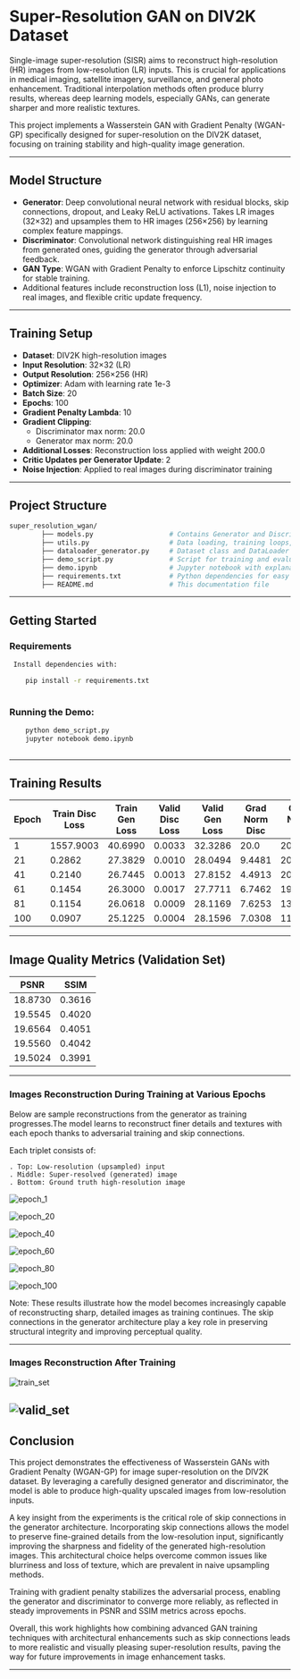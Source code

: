 # Super-Resolution GAN on DIV2K Dataset

Single-image super-resolution (SISR) aims to reconstruct high-resolution (HR) images from low-resolution (LR) inputs. This is crucial
for applications in medical imaging, satellite imagery, surveillance, and general photo enhancement. Traditional interpolation methods
often produce blurry results, whereas deep learning models, especially GANs, can generate sharper and more realistic textures.

This project implements a Wasserstein GAN with Gradient Penalty (WGAN-GP) specifically designed for super-resolution on the DIV2K
dataset, focusing on training stability and high-quality image generation.

---

## Model Structure

- **Generator**: Deep convolutional neural network with residual blocks, skip connections, dropout, and Leaky ReLU activations. Takes LR images (32×32) and upsamples them to HR images (256×256) by learning complex feature mappings.
- **Discriminator**: Convolutional network distinguishing real HR images from generated ones, guiding the generator through adversarial feedback.
- **GAN Type**: WGAN with Gradient Penalty to enforce Lipschitz continuity for stable training.
- Additional features include reconstruction loss (L1), noise injection to real images, and flexible critic update frequency.

---

## Training Setup

- **Dataset**: DIV2K high-resolution images
- **Input Resolution**: 32×32 (LR)
- **Output Resolution**: 256×256 (HR)
- **Optimizer**: Adam with learning rate 1e-3
- **Batch Size**: 20
- **Epochs**: 100
- **Gradient Penalty Lambda**: 10
- **Gradient Clipping**:  
  - Discriminator max norm: 20.0  
  - Generator max norm: 20.0  
- **Additional Losses**: Reconstruction loss applied with weight 200.0  
- **Critic Updates per Generator Update**: 2  
- **Noise Injection**: Applied to real images during discriminator training

---

## Project Structure
```bash
super_resolution_wgan/
        ├── models.py                   # Contains Generator and Discriminator architectures
        ├── utils.py                    # Data loading, training loops, gradient penalty, helper functions
        ├── dataloader_generator.py     # Dataset class and DataLoader setup for DIV2K
        ├── demo_script.py              # Script for training and evaluation
        ├── demo.ipynb                  # Jupyter notebook with explanations, training, and results visualization
        ├── requirements.txt            # Python dependencies for easy setup
        ├── README.md                   # This documentation file

```

---

## Getting Started

### Requirements

```bash
 Install dependencies with:

    pip install -r requirements.txt
    
```
 ### Running the Demo:
 ```bash
     python demo_script.py
     jupyter notebook demo.ipynb
     
```
---

## Training Results

| Epoch | Train Disc Loss | Train Gen Loss | Valid Disc Loss | Valid Gen Loss | Grad Norm Disc | Grad Norm Gen | Time (min) |
|-------|-----------------|----------------|-----------------|---------------|----------------|---------------|------------|
| 1     | 1557.9003       | 40.6990        | 0.0033          | 32.3286       | 20.0           | 20.0          | 0.92       |
| 21    | 0.2862          | 27.3829        | 0.0010          | 28.0494       | 9.4481         | 20.0          | 18.68      |
| 41    | 0.2140          | 26.7445        | 0.0013          | 27.8152       | 4.4913         | 20.0          | 18.65      |
| 61    | 0.1454          | 26.3000        | 0.0017          | 27.7711       | 6.7462         | 19.3454       | 18.56      |
| 81    | 0.1154          | 26.0618        | 0.0009          | 28.1169       | 7.6253         | 13.0198       | 18.70      |
| 100   | 0.0907          | 25.1225        | 0.0004          | 28.1596       | 7.0308         | 11.4490       | 17.89      |

---

## Image Quality Metrics (Validation Set)

| PSNR   | SSIM   |
|--------|---------|
| 18.8730| 0.3616  |
| 19.5545| 0.4020  |
| 19.6564| 0.4051  |
| 19.5560| 0.4042  |
| 19.5024| 0.3991  |

---

### Images Reconstruction During Training at Various Epochs

Below are sample reconstructions from the generator as training progresses.The model learns to reconstruct finer details and textures
with each epoch thanks to adversarial training and skip connections.

Each triplet consists of:

    . Top: Low-resolution (upsampled) input
    . Middle: Super-resolved (generated) image
    . Bottom: Ground truth high-resolution image

![epoch_1](epoch_1.png)

![epoch_20](epoch_20.png)

![epoch_40](epoch_40.png)

![epoch_60](epoch_60.png)

![epoch_80](epoch_80.png)

![epoch_100](epoch_100.png)


Note: These results illustrate how the model becomes increasingly capable of reconstructing sharp, detailed images as training
continues. The skip connections in the generator architecture play a key role in preserving structural integrity and improving
perceptual quality.

---

### Images Reconstruction After Training

![train_set](train_dl.png)

![valid_set](valid_dl.png)
---
## Conclusion

This project demonstrates the effectiveness of Wasserstein GANs with Gradient Penalty (WGAN-GP) for image super-resolution on the DIV2K
dataset. By leveraging a carefully designed generator and discriminator, the model is able to produce high-quality upscaled images from
low-resolution inputs.

A key insight from the experiments is the critical role of skip connections in the generator architecture. Incorporating skip connections
allows the model to preserve fine-grained details from the low-resolution input, significantly improving the sharpness and fidelity of
the generated high-resolution images. This architectural choice helps overcome common issues like blurriness and loss of texture, which
are prevalent in naive upsampling methods.

Training with gradient penalty stabilizes the adversarial process, enabling the generator and discriminator to converge more reliably,
as reflected in steady improvements in PSNR and SSIM metrics across epochs.

Overall, this work highlights how combining advanced GAN training techniques with architectural enhancements such as skip connections
leads to more realistic and visually pleasing super-resolution results, paving the way for future improvements in image enhancement tasks.

---
